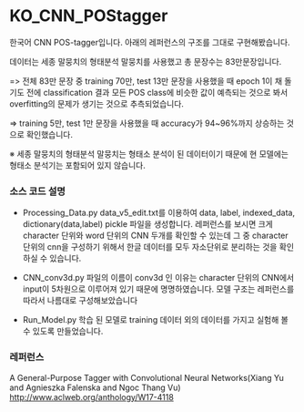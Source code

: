 # KO_CNN_POStagger

한국어 CNN POS-tagger입니다. 아래의 레퍼런스의 구조를 그대로 구현해봤습니다.

데이터는 세종 말뭉치의 형태분석 말뭉치를 사용했고 총 문장수는 83만문장입니다.

=> 전체 83만 문장 중 training 70만, test 13만 문장을 사용했을 때 epoch 1이 채 돌기도 전에 classification 결과 모든 POS class에 비슷한 값이 예측되는 것으로 봐서 overfitting의 문제가 생기는 것으로 추측되었습니다.

=> training 5만, test 1만 문장을 사용했을 때 accuracy가 94~96%까지 상승하는 것으로 확인했습니다.

※ 세종 말뭉치의 형태분석 말뭉치는 형태소 분석이 된 데이터이기 때문에 현 모델에는 형태소 분석기는 포함되어 있지 않습니다. 

### 소스 코드 설명

- Processing_Data.py
data_v5_edit.txt를 이용하여 data, label, indexed_data, dictionary(data,label) pickle 파일을 생성합니다.
레퍼런스를 보시면 크게 character 단위와 word 단위의 CNN 두개를 확인할 수 있는데 그 중 character 단위의 cnn을 구성하기 위해서 한글 데이터를 모두 자소단위로 분리하는 것을 확인하실 수 있습니다.

- CNN_conv3d.py
파일의 이름이 conv3d 인 이유는 character 단위의 CNN에서 input이 5차원으로 이루어져 있기 때문에 명명하였습니다.
모델 구조는 레퍼런스를 따라서 나름대로 구성해보았습니다

- Run_Model.py
학습 된 모델로 training 데이터 외의 데이터를 가지고 실험해 볼 수 있도록 만들었습니다.



### 레퍼런스
A General-Purpose Tagger with Convolutional Neural Networks(Xiang Yu and Agnieszka Falenska and Ngoc Thang Vu)
http://www.aclweb.org/anthology/W17-4118
